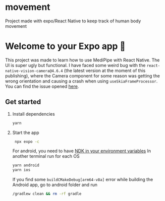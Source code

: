 # movement

Project made with expo/React Native to keep track of human body movement

# Welcome to your Expo app 👋

This project was made to learn how to use MediPipe with React Native. The UI is super ugly but functional. I have faced some weird bug with the `react-native-vision-camera@4.6.4` (the latest version at the moment of this publishing), where the Camera component for some reason was getting the wrong orientation and causing a crash when using `useSkiaFrameProcessor`. You can find the issue opened [here](https://github.com/mrousavy/react-native-vision-camera/issues/2951).

## Get started

1. Install dependencies

   ```bash
   yarn
   ```

2. Start the app

   ```bash
    npx expo -c
   ```

   For android, you need to have [NDK in your environment variables](https://shopify.github.io/react-native-skia/docs/getting-started/installation/#android)
   In another terminal run for each OS

   ```bash
   yarn android
   yarn ios
   ```

   If you find some `buildCMakeDebug[arm64-v8a]` error while building the Android app, go to android folder and run

   ```bash
   /gradlew clean && rm -rf gradle
   ```
